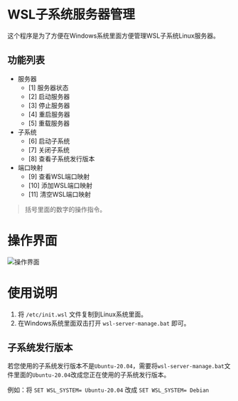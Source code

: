# WSL子系统服务器管理

这个程序是为了方便在Windows系统里面方便管理WSL子系统Linux服务器。

## 功能列表

- 服务器
  - [1] 服务器状态
  - [2] 启动服务器
  - [3] 停止服务器
  - [4] 重启服务器
  - [5] 重载服务器
- 子系统
  - [6] 启动子系统
  - [7] 关闭子系统
  - [8] 查看子系统发行版本
- 端口映射
  - [9] 查看WSL端口映射
  - [10] 添加WSL端口映射
  - [11] 清空WSL端口映射

> 括号里面的数字的操作指令。

# 操作界面

![操作界面](https://files.catbox.moe/j4m56z.png)

# 使用说明

1. 将 `/etc/init.wsl` 文件复制到Linux系统里面。
2. 在Windows系统里面双击打开 `wsl-server-manage.bat` 即可。

## 子系统发行版本

若您使用的子系统发行版本不是`Ubuntu-20.04`，需要将`wsl-server-manage.bat`文件里面的`Ubuntu-20.04`改成您正在使用的子系统发行版本。

例如：将 `SET WSL_SYSTEM= Ubuntu-20.04` 改成 `SET WSL_SYSTEM= Debian`